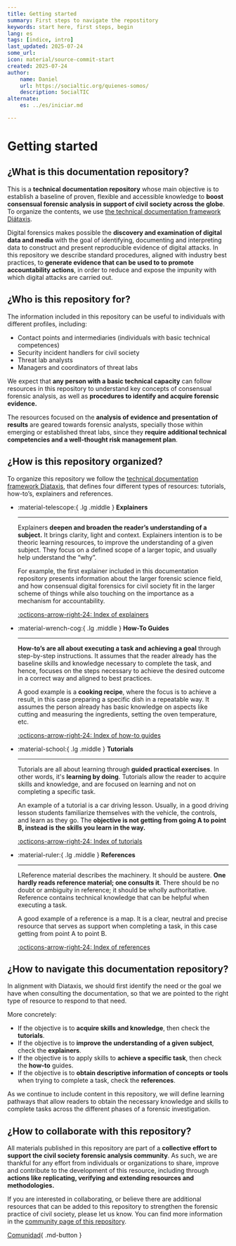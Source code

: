 ```yaml
---
title: Getting started
summary: First steps to navigate the repostitory 
keywords: start here, first steps, begin
lang: es
tags: [indice, intro]
last_updated: 2025-07-24
some_url:
icon: material/source-commit-start
created: 2025-07-24
author:
    name: Daniel
    url: https://socialtic.org/quienes-somos/
    description: SocialTIC
alternate: 
    es: ../es/iniciar.md

---
```



# Getting started

## ¿What is this documentation repository?

This is a **technical documentation repository** whose main objective is to establish a baseline of proven, flexible and accessible knowledge to **boost consensual forensic analysis in support of civil society across the globe**. To organize the contents, we use [the technical documentation framework Diátaxis](https://diataxis.fr/). 

Digital forensics makes possible the **discovery and examination of digital data and media** with the goal of identifying, documenting and interpreting data to construct and present reproducible evidence of digital attacks. In this repository we describe standard procedures, aligned with industry best practices, to **generate evidence that can be used to to promote accountability actions**, in order to reduce and expose the impunity with which digital attacks are carried out. 

## ¿Who is this repository for?

The information included in this repository can be useful to individuals with different profiles, including: 

* Contact points and intermediaries (individuals with basic technical competences)   
* Security incident handlers for civil society  
* Threat lab analysts  
* Managers and coordinators of threat labs

We expect that **any person with a basic technical capacity** can follow resources in this repository to understand key concepts of consensual forensic analysis, as well as **procedures to identify and acquire forensic evidence.** 

The resources focused on the **analysis of evidence and presentation of results** are geared towards forensic analysts, specially those within emerging or established threat labs, since they **require additional technical competencies and a well-thought risk management plan**. 

## ¿How is this repository organized?

To organize this repository we follow the [technical documentation framework Diataxis](https://diataxis.fr/reference/), that defines four different types of resources: tutorials, how-to’s, explainers and references. 


<div class="grid cards" markdown>

-   :material-telescope:{ .lg .middle } __Explainers__

    ---

    Explainers **deepen and broaden the reader’s understanding of a subject.** It brings clarity, light and context. Explainers intention is to be theoric learning resources, to improve the understanding of a given subject. They focus on a defined scope of a larger topic, and usually help understand the “why”. 

    For example, the first explainer included in this documentation repository presents information about the larger forensic science field, and how consensual digital forensics for civil society fit in the larger scheme of things while also touching on the importance as a mechanism for accountability.

    [:octicons-arrow-right-24:   Index of explainers](explainers/index.html)

-   :material-wrench-cog:{ .lg .middle } __How-To Guides__

    ---

    **How-to’s are all about executing a task and achieving a goal** through step-by-step instructions. It assumes that the reader already has the baseline skills and knowledge necessary to complete the task, and hence, focuses on the steps necessary to achieve the desired outcome in a correct way and aligned to best practices. 

    A good example is a **cooking recipe**, where the focus is to achieve a result, in this case preparing a specific dish in a repeatable way. It assumes the person already has basic knowledge on aspects like cutting and measuring the ingredients, setting the oven temperature, etc. 

    [:octicons-arrow-right-24:   Index of how-to guides](how-tos/index.html)

-   :material-school:{ .lg .middle } __Tutorials__

    ---

    Tutorials are all about learning through **guided practical exercises**. In other words, it's **learning by doing**. Tutorials allow the reader to acquire skills and knowledge, and are focused on learning and not on completing a specific task. 

    An example of a tutorial is a car driving lesson. Usually, in a good driving lesson students familiarize themselves with the vehicle, the controls, and learn as they go. The **objective is not getting from going A to point B, instead is the skills you learn in the way.**  

    [:octicons-arrow-right-24:   Index of tutorials](tutorials/index.html)

-   :material-ruler:{ .lg .middle } __References__

    ---

    LReference material describes the machinery. It should be austere. **One hardly reads reference material; one consults it**. There should be no doubt or ambiguity in reference; it should be wholly authoritative. Reference contains technical knowledge that can be helpful when executing a task. 

    A good example of a reference is a map. It is a clear, neutral and precise resource that serves as support when completing a task, in this case getting from point A to point B.

    [:octicons-arrow-right-24:   Index of references](references/index.html)

</div>


## ¿How to navigate this documentation repository? 

In alignment with Diataxis, we should first identify the need or the goal we have when consulting the documentation, so that we are pointed to the right type of resource to respond to that need. 

More concretely: 

* If the objective is to **acquire skills and knowledge**, then check the **tutorials**.   
* If the objective is to **improve the understanding of a given subject**, check the **explainers**.   
* If the objective is to apply skills to **achieve a specific task**, then check the **how-to** guides.   
* If the objective is to **obtain descriptive information of concepts or tools** when trying to complete a task, check the **references**. 

As we continue to include content in this repository, we will define learning pathways that allow readers to obtain the necessary knowledge and skills to complete tasks across the different phases of a forensic investigation. 

## ¿How to collaborate with this repository? 

All materials published in this repository are part of a **collective effort to support the civil society forensic analysis community**. As such, we are thankful for any effort from individuals or organizations to share, improve and contribute to the development of this resource, including through **actions like replicating, verifying and extending resources and methodologies.** 

If you are interested in collaborating, or believe there are additional resources that can be added to this repository to strengthen the forensic practice of civil society, please let us know. You can find more information in the [community page of this repository](community/index.html). 

[Comunidad](community/){ .md-button }


